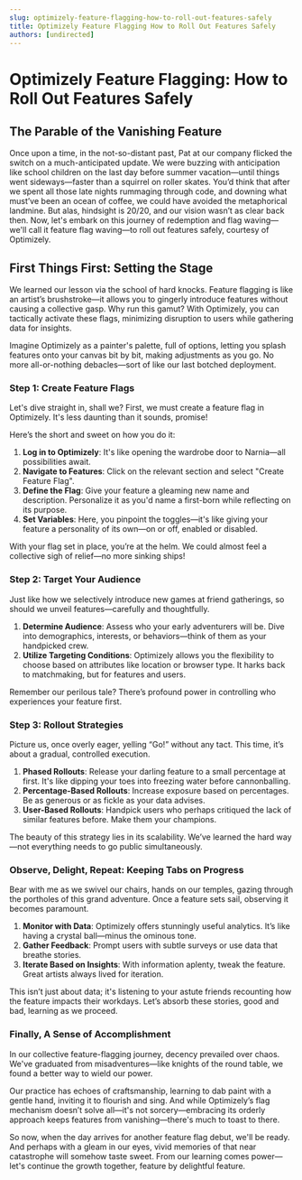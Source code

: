 ```yaml
---
slug: optimizely-feature-flagging-how-to-roll-out-features-safely
title: Optimizely Feature Flagging How to Roll Out Features Safely
authors: [undirected]
---
```



# Optimizely Feature Flagging: How to Roll Out Features Safely

## The Parable of the Vanishing Feature

Once upon a time, in the not-so-distant past, Pat at our company flicked the switch on a much-anticipated update. We were buzzing with anticipation like school children on the last day before summer vacation—until things went sideways—faster than a squirrel on roller skates. You’d think that after we spent all those late nights rummaging through code, and downing what must’ve been an ocean of coffee, we could have avoided the metaphorical landmine. But alas, hindsight is 20/20, and our vision wasn’t as clear back then. Now, let's embark on this journey of redemption and flag waving—we'll call it feature flag waving—to roll out features safely, courtesy of Optimizely. 

## First Things First: Setting the Stage

We learned our lesson via the school of hard knocks. Feature flagging is like an artist’s brushstroke—it allows you to gingerly introduce features without causing a collective gasp. Why run this gamut? With Optimizely, you can tactically activate these flags, minimizing disruption to users while gathering data for insights.

Imagine Optimizely as a painter's palette, full of options, letting you splash features onto your canvas bit by bit, making adjustments as you go. No more all-or-nothing debacles—sort of like our last botched deployment.

### Step 1: Create Feature Flags

Let's dive straight in, shall we? First, we must create a feature flag in Optimizely. It's less daunting than it sounds, promise!

Here’s the short and sweet on how you do it:
1. **Log in to Optimizely**: It's like opening the wardrobe door to Narnia—all possibilities await.
2. **Navigate to Features**: Click on the relevant section and select "Create Feature Flag".
3. **Define the Flag**: Give your feature a gleaming new name and description. Personalize it as you'd name a first-born while reflecting on its purpose.
4. **Set Variables**: Here, you pinpoint the toggles—it's like giving your feature a personality of its own—on or off, enabled or disabled.

With your flag set in place, you’re at the helm. We could almost feel a collective sigh of relief—no more sinking ships!

### Step 2: Target Your Audience

Just like how we selectively introduce new games at friend gatherings, so should we unveil features—carefully and thoughtfully.

1. **Determine Audience**: Assess who your early adventurers will be. Dive into demographics, interests, or behaviors—think of them as your handpicked crew.
2. **Utilize Targeting Conditions**: Optimizely allows you the flexibility to choose based on attributes like location or browser type. It harks back to matchmaking, but for features and users.

Remember our perilous tale? There’s profound power in controlling who experiences your feature first.

### Step 3: Rollout Strategies

Picture us, once overly eager, yelling “Go!” without any tact. This time, it’s about a gradual, controlled execution.

1. **Phased Rollouts**: Release your darling feature to a small percentage at first. It's like dipping your toes into freezing water before cannonballing.
2. **Percentage-Based Rollouts**: Increase exposure based on percentages. Be as generous or as fickle as your data advises.
3. **User-Based Rollouts**: Handpick users who perhaps critiqued the lack of similar features before. Make them your champions.

The beauty of this strategy lies in its scalability. We’ve learned the hard way—not everything needs to go public simultaneously.

### Observe, Delight, Repeat: Keeping Tabs on Progress

Bear with me as we swivel our chairs, hands on our temples, gazing through the portholes of this grand adventure. Once a feature sets sail, observing it becomes paramount.

1. **Monitor with Data**: Optimizely offers stunningly useful analytics. It’s like having a crystal ball—minus the ominous tone. 
2. **Gather Feedback**: Prompt users with subtle surveys or use data that breathe stories.
3. **Iterate Based on Insights**: With information aplenty, tweak the feature. Great artists always lived for iteration.

This isn’t just about data; it's listening to your astute friends recounting how the feature impacts their workdays. Let’s absorb these stories, good and bad, learning as we proceed.

### Finally, A Sense of Accomplishment

In our collective feature-flagging journey, decency prevailed over chaos. We've graduated from misadventures—like knights of the round table, we found a better way to wield our power.

Our practice has echoes of craftsmanship, learning to dab paint with a gentle hand, inviting it to flourish and sing. And while Optimizely’s flag mechanism doesn’t solve all—it's not sorcery—embracing its orderly approach keeps features from vanishing—there's much to toast to there.

So now, when the day arrives for another feature flag debut, we'll be ready. And perhaps with a gleam in our eyes, vivid memories of that near catastrophe will somehow taste sweet. From our learning comes power—let's continue the growth together, feature by delightful feature.
